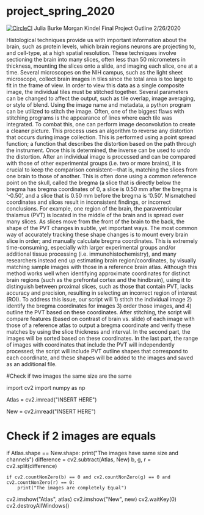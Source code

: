 # project_spring_2020

[![CircleCI](https://circleci.com/gh/biof309/project_spring_2020/tree/master.svg?style=shield)](https://circleci.com/gh/biof309/project_spring_2020/tree/master)
Julia Burke
Morgan Kindel 
Final Project Outline
2/26/2020

Histological techniques provide us with important information about the brain, such as protein levels, which brain regions neurons are projecting to, and cell-type, at a high spatial resolution. These techniques involve sectioning the brain into many slices, often less than 50 micrometers in thickness, mounting the slices onto a slide, and imaging each slice, one at a time. Several microscopes on the NIH campus, such as the light sheet microscope, collect brain images in tiles since the total area is too large to fit in the frame of view. In order to view this data as a single composite image, the individual tiles must be stitched together. Several parameters can be changed to affect the output, such as tile overlap, image averaging, or style of blend. Using the image name and metadata, a python program can be utilized to stitch the image. Often, one of the biggest flaws with stitching programs is the appearance of lines where each tile was integrated. To combat this, one can perform image deconvolution to create a cleaner picture. This process uses an algorithm to reverse any distortion that occurs during image collection. This is performed using a point spread function; a function that describes the distortion based on the path through the instrument. Once this is determined, the inverse can be used to undo the distortion. 
After an individual image is processed and can be compared with those of other experimental groups (i.e. two or more brains), it is crucial to keep the comparison consistent—that is, matching the slices from one brain to those of another. This is often done using a common reference point on the skull, called the bregma (a slice that is directly below the bregma has bregma coordinates of 0, a slice is 0.50 mm after the bregma is ‘-0.50’, and a slice that is 0.50 mm before the bregma is ‘0.50’. Mismatched coordinates and slices result in inconsistent findings, or incorrect conclusions. For example, one region of the brain, the paraventricular thalamus (PVT) is located in the middle of the brain and is spread over many slices. As slices move from the front of the brain to the back, the shape of the PVT changes in subtle, yet important ways. The most common way of accurately tracking these shape changes is to mount every brain slice in order; and manually calculate bregma coordinates. This is extremely time-consuming, especially with larger experimental groups and/or additional tissue processing (i.e. immunohistochemistry), and many researchers instead end up estimating brain region/coordinates, by visually matching sample images with those in a reference brain atlas. Although this method works well when identifying approximate coordinates for distinct brain regions (such as the prefrontal cortex and the hindbrain), using it to distinguish between proximal slices, such as those that contain PVT, lacks accuracy and precision, resulting in selecting an incorrect region of interest (ROI).
  To address this issue, our script will 1) stitch the individual image 2) identify the bregma coordinates for images 3) order those images, and 4) outline the PVT based on these coordinates. After stitching, the script will compare features (based on contrast of brain vs. slide) of each image with those of a reference atlas to output a bregma coordinate and verify these matches by using the slice thickness and interval. In the second part, the images will be sorted based on these coordinates. In the last part, the range of images with coordinates that include the PVT will independently processed; the script will include PVT outline shapes that correspond to each coordinate, and these shapes will be added to the images and saved as an additional file.  


#Check if two images the same size are the same 

import cv2
import numpy as np

Atlas = cv2.imread("INSERT HERE")

New = cv2.imread("INSERT HERE")

# Check if 2 images are equals
if Atlas.shape == New.shape:
    print("The images have same size and channels")
    difference = cv2.subtract(Atlas, New)
    b, g, r = cv2.split(difference)


    if cv2.countNonZero(b) == 0 and cv2.countNonZero(g) == 0 and cv2.countNonZero(r) == 0:
        print("The images are completely Equal")
		
cv2.imshow("Atlas", atlas)
cv2.imshow("New", new)
cv2.waitKey(0)
cv2.destroyAllWindows()
